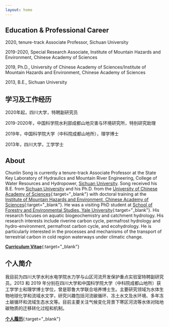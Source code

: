 ```yaml
---
layout: home
---
```

## Education & Professional Career

2020, tenure-track Associate Professor, Sichuan University

2019-2020, Special Research Associate, Institute of Mountain Hazards and Environment, Chinese Academy of Sciences

2019, Ph.D., University of Chinese Academy of Sciences/Institute of Mountain Hazards and Environment, Chinese Academy of Sciences

2013, B.E., Sichuan University

## 学习及工作经历

2020年起，四川大学，特聘副研究员

2019-2020年，中国科学院水利部成都山地灾害与环境研究所，特别研究助理

2019年，中国科学院大学（中科院成都山地所），理学博士

2013年，四川大学，工学学士

## About

Chunlin Song is currently a tenure-track Associate Professor at the State Key Laboratory of Hydraulics and Mountain River Engineering, College of Water Resources and Hydropower, [Sichuan University](http://en.scu.edu.cn/). Song received his B.E. from [Sichuan University](http://en.scu.edu.cn/) and his Ph.D. from the [University of Chinese Academy of Sciences](http://english.ucas.ac.cn/){:target="_blank"} with doctoral training at the [Institute of Mountain Hazards and Environment, Chinese Academy of Sciences](http://english.imde.cas.cn/){:target="_blank"}. He was a visiting PhD student at [School of Forestry and Environmental Studies, Yale University](https://environment.yale.edu/){:target="_blank"}. His research focuses on aquatic biogeochemistry and  catchment hydrology. His research interests include riverine carbon cycle, permafrost hydrology and hydro-environment, permafrost carbon cycle, and ecohydrology. He is particularly interested in the processes and mechanisms of the transport of terrestrial carbon in cold region waterways under climatic change.

[**Curriculum Vitae**](https://songchunlin.net/files/others/songchunlin_cv.pdf){:target="_blank"}


## 个人简介
我目前为四川大学水利水电学院水力学与山区河流开发保护重点实验室特聘副研究员。2013 和 2019 年分别在四川大学和中国科学院大学（中科院成都山地所）获工学学士和理学博士学位，曾是耶鲁大学联合培养博士生。主要研究领域为水体生物地球化学和流域水文学，研究兴趣包括河流碳循环、冻土水文及水环境、多年冻土碳循环和流域生态水文等。目前主要关注气候变化背景下寒区河流等水体对陆地碳物质的迁移转化过程和机制。

[**个人履历**](https://songchunlin.net/files/others/songchunlin_cv_cn.pdf){:target="_blank"}
